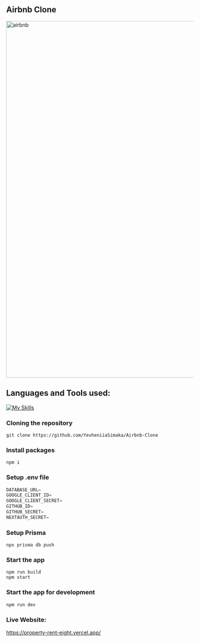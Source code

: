 ## Airbnb Clone
<img width="959" alt="airbnb" src="https://github.com/YevheniiaSimaka/Airbnb-Clone/assets/112284703/9d5cd4ae-86b6-4cd8-9670-00efd42c7794">

## Languages and Tools used:
[![My Skills](https://skillicons.dev/icons?i=html,ts,tailwind,prisma,mongodb,nextjs,react)](https://skillicons.dev)

### Cloning the repository

```shell
git clone https://github.com/YevheniiaSimaka/Airbnb-Clone
```

### Install packages

```shell
npm i
```

### Setup .env file


```js
DATABASE_URL=
GOOGLE_CLIENT_ID=
GOOGLE_CLIENT_SECRET=
GITHUB_ID=
GITHUB_SECRET=
NEXTAUTH_SECRET=
```

### Setup Prisma

```shell
npx prisma db push

```

### Start the app

```shell
npm run build
npm start
```

### Start the app for development

```shell
npm run dev
```

### Live Website:
https://property-rent-eight.vercel.app/
